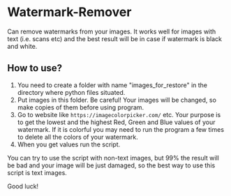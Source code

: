 # Watermark-Remover
Can remove watermarks from your images. It works well for images with text (i.e. scans etc) and the best result will be in case if watermark is black and white.

## How to use?

1. You need to create a folder with name "images_for_restore" in the directory where python files situated. 
2. Put images in this folder. Be careful! Your images will be changed, so make copies of them before using program. 
3. Go to website like `https://imagecolorpicker.com/` etc. Your purpose is to get the lowest and the highest Red, Green and Blue values of your watermark. If it is colorful you may need to run the program a few times to delete all the colors of your watermark.
4. When you get values run the script.

You can try to use the script with non-text images, but 99% the result will be bad and your image will be just damaged, so the best way to use this script is text images.

Good luck!
